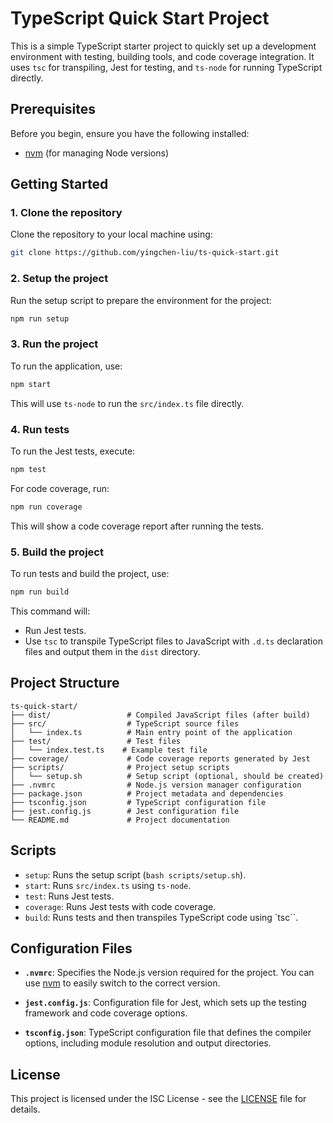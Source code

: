 
# TypeScript Quick Start Project

This is a simple TypeScript starter project to quickly set up a development environment with testing, building tools, and code coverage integration. It uses `tsc` for transpiling, Jest for testing, and `ts-node` for running TypeScript directly.

## Prerequisites

Before you begin, ensure you have the following installed:

- [nvm](https://github.com/nvm-sh/nvm) (for managing Node versions)

## Getting Started

### 1. Clone the repository

Clone the repository to your local machine using:

```bash
git clone https://github.com/yingchen-liu/ts-quick-start.git
```

### 2. Setup the project

Run the setup script to prepare the environment for the project:

```bash
npm run setup
```

### 3. Run the project

To run the application, use:

```bash
npm start
```

This will use `ts-node` to run the `src/index.ts` file directly.

### 4. Run tests

To run the Jest tests, execute:

```bash
npm test
```

For code coverage, run:

```bash
npm run coverage
```

This will show a code coverage report after running the tests.


### 5. Build the project

To run tests and build the project, use:

```bash
npm run build
```

This command will:
- Run Jest tests.
- Use `tsc` to transpile TypeScript files to JavaScript with `.d.ts` declaration files and output them in the `dist` directory.


## Project Structure

```
ts-quick-start/
├── dist/                 # Compiled JavaScript files (after build)
├── src/                  # TypeScript source files
│   └── index.ts          # Main entry point of the application
├── test/                 # Test files
│   └── index.test.ts    # Example test file
├── coverage/             # Code coverage reports generated by Jest
├── scripts/              # Project setup scripts
│   └── setup.sh          # Setup script (optional, should be created)
├── .nvmrc                # Node.js version manager configuration
├── package.json          # Project metadata and dependencies
├── tsconfig.json         # TypeScript configuration file
├── jest.config.js        # Jest configuration file
└── README.md             # Project documentation
```

## Scripts

- `setup`: Runs the setup script (`bash scripts/setup.sh`).
- `start`: Runs `src/index.ts` using `ts-node`.
- `test`: Runs Jest tests.
- `coverage`: Runs Jest tests with code coverage.
- `build`: Runs tests and then transpiles TypeScript code using `tsc``.

## Configuration Files

- **`.nvmrc`**: Specifies the Node.js version required for the project. You can use [nvm](https://github.com/nvm-sh/nvm) to easily switch to the correct version.
  
- **`jest.config.js`**: Configuration file for Jest, which sets up the testing framework and code coverage options.

- **`tsconfig.json`**: TypeScript configuration file that defines the compiler options, including module resolution and output directories.

## License

This project is licensed under the ISC License - see the [LICENSE](LICENSE) file for details.
